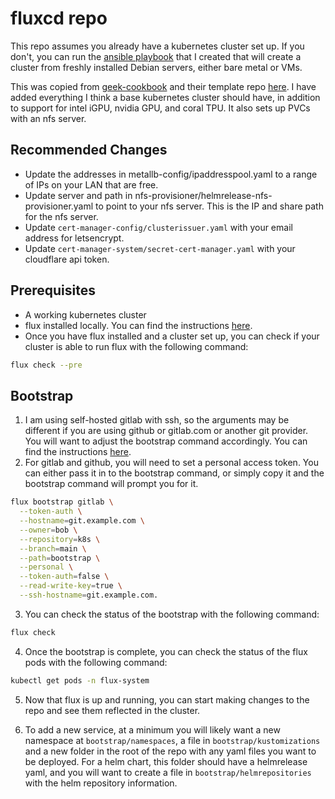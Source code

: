 # fluxcd repo

This repo assumes you already have a kubernetes cluster set up. If you don't, you can run the [ansible playbook](https://github.com/jab416171/ansible-k8s) that I created that will create a cluster from freshly installed Debian servers, either bare metal or VMs.

This was copied from [geek-cookbook](https://geek-cookbook.funkypenguin.co.nz/kubernetes/deployment/flux/install/) and their template repo [here](https://github.com/geek-cookbook/template-flux/). I have added everything I think a base kubernetes cluster should have, in addition to support for intel iGPU, nvidia GPU, and coral TPU. It also sets up PVCs with an nfs server.

## Recommended Changes

- Update the addresses in metallb-config/ipaddresspool.yaml to a range of IPs on your LAN that are free.
- Update server and path in nfs-provisioner/helmrelease-nfs-provisioner.yaml to point to your nfs server. This is the IP and share path for the nfs server.
- Update `cert-manager-config/clusterissuer.yaml` with your email address for letsencrypt.
- Update `cert-manager-system/secret-cert-manager.yaml` with your cloudflare api token.

## Prerequisites

- A working kubernetes cluster
- flux installed locally. You can find the instructions [here](https://fluxcd.io/flux/installation/).
- Once you have flux installed and a cluster set up, you can check if your cluster is able to run flux with the following command:

```bash
flux check --pre
```

## Bootstrap

1. I am using self-hosted gitlab with ssh, so the arguments may be different if you are using github or gitlab.com or another git provider. You will want to adjust the bootstrap command accordingly. You can find the instructions [here](https://fluxcd.io/flux/installation/bootstrap/).
2. For gitlab and github, you will need to set a personal access token. You can either pass it in to the bootstrap command, or simply copy it and the bootstrap command will prompt you for it.

```bash
flux bootstrap gitlab \
  --token-auth \
  --hostname=git.example.com \
  --owner=bob \
  --repository=k8s \
  --branch=main \
  --path=bootstrap \
  --personal \
  --token-auth=false \
  --read-write-key=true \
  --ssh-hostname=git.example.com.
  ```

3. You can check the status of the bootstrap with the following command:

```bash
flux check
```

4. Once the bootstrap is complete, you can check the status of the flux pods with the following command:

```bash
kubectl get pods -n flux-system
```

5. Now that flux is up and running, you can start making changes to the repo and see them reflected in the cluster.

6. To add a new service, at a minimum you will likely want a new namespace at `bootstrap/namespaces`, a file in `bootstrap/kustomizations` and a new folder in the root of the repo with any yaml files you want to be deployed. For a helm chart, this folder should have a helmrelease yaml, and you will want to create a file in `bootstrap/helmrepositories` with the helm repository information.
